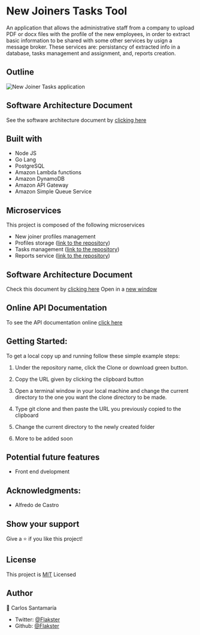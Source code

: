 # New Joiners Tasks Tool

An application that allows the administrative staff from a company to upload PDF or docx files with the profile of the new employees, in order to extract basic information to be shared with some other services by usign a message broker. These services are: persistancy of extracted info in a database, tasks management and assignment, and, reports creation.

## Outline

![New Joiner Tasks application](https://user-images.githubusercontent.com/53324035/155766774-f848d3ca-af5a-4d4f-88be-52978176f2ef.png)


## Software Architecture Document

See the software architecture document by [clicking here](https://github.com/Flakster/New-Joiner-Tasks-Tool/blob/development/SAD.MD) 

## Built with

  * Node JS
  * Go Lang
  * PostgreSQL
  * Amazon Lambda functions
  * Amazon DynamoDB
  * Amazon API Gateway
  * Amazon Simple Queue Service
  
## Microservices

This project is composed of the following microservices

- New joiner profiles management
- Profiles storage ([link to the repository](https://github.com/Flakster/New-Joiner-Persistence))
- Tasks management ([link to the repository](https://github.com/Flakster/tasks-management))
- Reports service ([link to the repository](https://github.com/Flakster/New-joiner-tasks-reports))


## Software Architecture Document

Check this document by [clicking here](https://github.com/Flakster/New-Joiner-Tasks-Tool/blob/development/SAD.MD)
Open in a <a href="https://github.com/Flakster/New-Joiner-Tasks-Tool/blob/development/SAD.MD"> new window </a>

## Online API Documentation 

To see the API documentation online [click here](https://documenter.getpostman.com/view/19268372/UVkpNauv)

## Getting Started:

To get a local copy up and running follow these simple example steps:

1. Under the repository name, click the Clone or download green button.

2. Copy the URL given by clicking the clipboard button

3. Open a terminal window in your local machine and change the current directory to the one you
   want the clone directory to be made.

4. Type  git clone and then paste the URL you previously copied to the clipboard

5. Change the current directory to the newly created folder

6. More to be added soon


## Potential future features

- Front end dvelopment


## Acknowledgments:

- Alfredo de Castro

 
## Show your support
Give a ⭐️ if you like this project!
 
## License
This project is [MIT](https://github.com/Flakster/New-Joiner-Tasks-Tool/blob/main/LICENSE) Licensed

## Author
👤 Carlos Santamaría

* Twitter: [@Flakster ](https://twitter.com/Flakster )
* Github: [@Flakster](https://github.com/Flakster)
